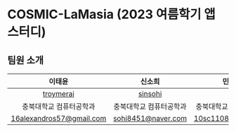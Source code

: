 # COSMIC-LaMasia (2023 여름학기 앱 스터디)

## 팀원 소개

|이태윤|신소희|민선주|김민서|김재하|
| :-----------------------------------: | :---------------------------------------: | :-------------------------------------: | :-------------------------------------: | :-------------------------------------: |
| [troymerai](https://github.com/troymerai) | [sinsohi](https://github.com/sinsohi/) | []() |[kmingseo](https://github.com/kmingseo) |[kjh3291](https://github.com/kjh3291) |
| 충북대학교 컴퓨터공학과                 | 충북대학교 컴퓨터공학과                     | 충북대학교 컴퓨터공학과                   | 충북대학교 컴퓨터공학과                   | 충북대학교 컴퓨터공학과                   |
| 16alexandros57@gmail.com | sohi8451@naver.com | 10sc1108@naver.com | ms7happy@naver.com| kjh51234@naver.com |




